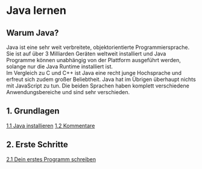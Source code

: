 # Java lernen

## Warum Java?
Java ist eine sehr weit verbreitete, objektorientierte Programmiersprache. Sie ist auf über 3 Milliarden Geräten weltweit installiert und Java Programme können unabhängig von der Plattform ausgeführt werden, solange nur die Java Runtime installiert ist.<br>
Im Vergleich zu C und C++ ist Java eine recht junge Hochsprache und erfreut sich zudem großer Beliebtheit. Java hat im Übrigen überhaupt nichts mit JavaScript zu tun. Die beiden Sprachen haben komplett verschiedene Anwendungsbereiche und sind sehr verschieden.

## 1. Grundlagen
[1.1 Java installieren](1.1.md)
[1.2 Kommentare](1.2.md)

## 2. Erste Schritte
[2.1 Dein erstes Programm schreiben](2.1.md)
